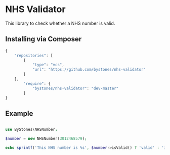 # NHS Validator

This library to check whether a NHS number is valid.

## Installing via Composer

```javascript
{
    "repositories": [
        {
            "type": "vcs",
            "url": "https://github.com/bystones/nhs-validator"
        }
    ],
        "require": {
            "bystones/nhs-validator": "dev-master"
        }
}
```


## Example

```php

use ByStones\NHSNumber;

$number = new NHSNumber(3012468579);

echo sprintf('This NHS number is %s', $number->isValid() ? 'valid' : 'invalid');
```

